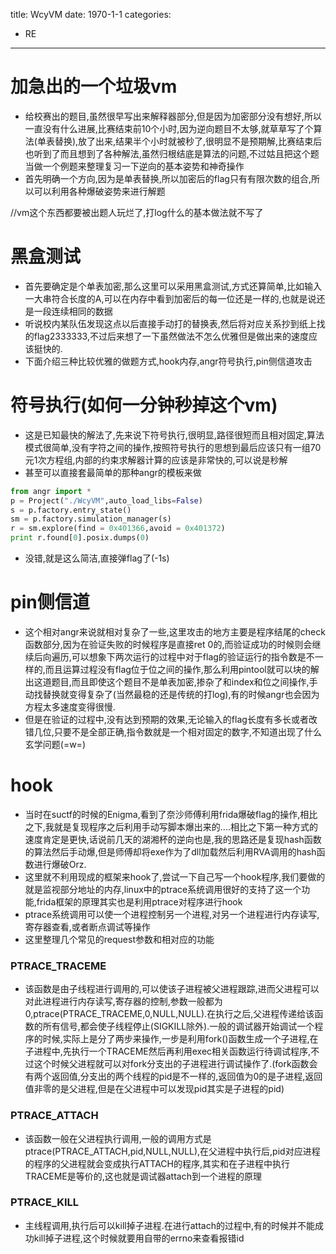title: WcyVM
date: 1970-1-1
categories:
- RE
---

# 加急出的一个垃圾vm

- 给校赛出的题目,虽然很早写出来解释器部分,但是因为加密部分没有想好,所以一直没有什么进展,比赛结束前10个小时,因为逆向题目不太够,就草草写了个算法(单表替换),放了出来,结果半个小时就被秒了,很明显不是预期解,比赛结束后也听到了而且想到了各种解法,虽然归根结底是算法的问题,不过姑且把这个题当做一个例题来整理复习一下逆向的基本姿势和神奇操作
- 首先明确一个方向,因为是单表替换,所以加密后的flag只有有限次数的组合,所以可以利用各种爆破姿势来进行解题

//vm这个东西都要被出题人玩烂了,打log什么的基本做法就不写了
  
# 黑盒测试

- 首先要确定是个单表加密,那么这里可以采用黑盒测试,方式还算简单,比如输入一大串符合长度的A,可以在内存中看到加密后的每一位还是一样的,也就是说还是一段连续相同的数据
- 听说校内某队伍发现这点以后直接手动打的替换表,然后将对应关系抄到纸上找的flag2333333,不过后来想了一下虽然做法不怎么优雅但是做出来的速度应该挺快的.
- 下面介绍三种比较优雅的做题方式,hook内存,angr符号执行,pin侧信道攻击

# 符号执行(如何一分钟秒掉这个vm)

- 这是已知最快的解法了,先来说下符号执行,很明显,路径很短而且相对固定,算法模式很简单,没有字符之间的操作,按照符号执行的思想到最后应该只有一组70元1次方程组,内部的约束求解器计算的应该是非常快的,可以说是秒解
- 甚至可以直接套最简单的那种angr的模板来做

```python
from angr import *
p = Project("./WcyVM",auto_load_libs=False)
s = p.factory.entry_state()
sm = p.factory.simulation_manager(s)
r = sm.explore(find = 0x401366,avoid = 0x401372)
print r.found[0].posix.dumps(0)
```
- 没错,就是这么简洁,直接弹flag了(-1s)

# pin侧信道

- 这个相对angr来说就相对复杂了一些,这里攻击的地方主要是程序结尾的check函数部分,因为在验证失败的时候程序是直接ret 0的,而验证成功的时候则会继续后向遍历,可以想象下两次运行的过程中对于flag的验证运行的指令数是不一样的,而且运算过程没有flag位于位之间的操作,那么利用pintool就可以块的解出这道题目,而且即使这个题目不是单表加密,掺杂了和index和位之间操作,手动找替换就变得复杂了(当然最稳的还是传统的打log),有的时候angr也会因为方程太多速度变得很慢.
- 但是在验证的过程中,没有达到预期的效果,无论输入的flag长度有多长或者改错几位,只要不是全部正确,指令数就是一个相对固定的数字,不知道出现了什么玄学问题(=w=)

# hook

- 当时在suctf的时候的Enigma,看到了奈沙师傅利用frida爆破flag的操作,相比之下,我就是复现程序之后利用手动写脚本爆出来的....相比之下第一种方式的速度肯定是更快,话说前几天的湖湘杯的逆向也是,我的思路还是复现hash函数的算法然后手动爆,但是师傅却将exe作为了dll加载然后利用RVA调用的hash函数进行爆破Orz.
- 这里就不利用现成的框架来hook了,尝试一下自己写一个hook程序,我们要做的就是监视部分地址的内存,linux中的ptrace系统调用很好的支持了这一个功能,frida框架的原理其实也是利用ptrace对程序进行hook
- ptrace系统调用可以使一个进程控制另一个进程,对另一个进程进行内存读写,寄存器查看,或者断点调试等操作
- 这里整理几个常见的request参数和相对应的功能

### PTRACE_TRACEME

- 该函数是由子线程进行调用的,可以使该子进程被父进程跟踪,进而父进程可以对此进程进行内存读写,寄存器的控制,参数一般都为0,ptrace(PTRACE_TRACEME,0,NULL,NULL).在执行之后,父进程传递给该函数的所有信号,都会使子线程停止(SIGKILL除外).一般的调试器开始调试一个程序的时候,实际上是分了两步来操作,一步是利用fork()函数生成一个子进程,在子进程中,先执行一个TRACEME然后再利用exec相关函数运行待调试程序,不过这个时候父进程就可以对fork分支出的子进程进行调试操作了.(fork函数会有两个返回值,分支出的两个线程的pid是不一样的,返回值为0的是子进程,返回值非零的是父进程,但是在父进程中可以发现pid其实是子进程的pid)

### PTRACE_ATTACH

- 该函数一般在父进程执行调用,一般的调用方式是ptrace(PTRACE_ATTACH,pid,NULL,NULL),在父进程中执行后,pid对应进程的程序的父进程就会变成执行ATTACH的程序,其实和在子进程中执行TRACEME是等价的,这也就是调试器attach到一个进程的原理

### PTRACE_KILL

- 主线程调用,执行后可以kill掉子进程.在进行attach的过程中,有的时候并不能成功kill掉子进程,这个时候就要用自带的errno来查看报错id
